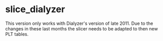 slice_dialyzer
==============

This version only works with Dialyzer's version of late 2011. 
Due to the changes in these last months the slicer needs to be adapted to then new PLT tables.